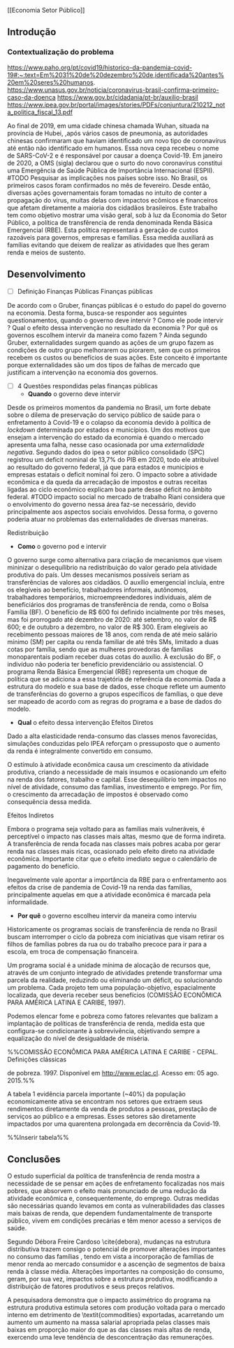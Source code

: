 [[Economia Setor Público]]

## Introdução
### Contextualização do problema

https://www.paho.org/pt/covid19/historico-da-pandemia-covid-19#:~:text=Em%2031%20de%20dezembro%20de,identificada%20antes%20em%20seres%20humanos.
https://www.unasus.gov.br/noticia/coronavirus-brasil-confirma-primeiro-caso-da-doenca
https://www.gov.br/cidadania/pt-br/auxilio-brasil
https://www.ipea.gov.br/portal/images/stories/PDFs/conjuntura/210212_nota_politica_fiscal_13.pdf

Ao final de 2019, em uma cidade chinesa chamada Wuhan, situada na província de Hubei, ,após vários casos de pneumonia, as autoridades chinesas confirmaram que haviam identificado um novo tipo de coronavírus até então não identificado em humanos. Essa nova cepa recebeu o nome de SARS-CoV-2 e é responsável por causar a doença Covid-19.
Em janeiro de 2020, a OMS (sigla) declarou que o surto do novo coronavírus constitui uma Emergência de Saúde Pública de Importância Internacional (ESPII). #TODO Pesquisar as implicações nos países sobre isso.
No Brasil, os primeiros casos foram confirmados  no mês de fevereiro. Desde então, diversas ações governamentais foram tomadas no intuito de conter a propagação do vírus, muitas delas com impactos ecômicos e financeiros que afetam diretamente a maioria dos cidadãos brasileiros.
Este trabalho tem como objetivo mostrar uma visão geral, sob à luz da Economia do Setor Público, a política de transfêrencia de renda denominada Renda Básica Emergencial (RBE). Esta política representará a geração de custos razoáveis para governos, empresas e famílias. Essa medida auxiliará as famílias evitando que deixem de realizar as atividades que lhes geram renda e meios de sustento.

## Desenvolvimento
- [ ] Definição Finanças Públicas
Finanças públicas

De acordo com o Gruber, finanças públicas é o estudo do papel do governo na economia. Desta forma, busca-se responder aos seguintes questionamentos, quando o governo deve intervir ? Como ele pode intervir ? Qual o efeito dessa intervenção no resultado da economia ? Por quê os governos escolhem intervir da maneira como fazem ?
Ainda segundo Gruber, externalidades surgem quando as ações de um grupo fazem as condições de outro grupo melhorarem ou piorarem, sem que os primeiros recebem os custos ou benefícios de suas ações. Este conceito é importante porque externalidades são um dos tipos de falhas de mercado que justificam a intervenção na economia dos governos.

- [ ] 4 Questões respondidas pelas finanças públicas
	- **Quando** o governo deve intervir

Desde os primeiros momentos da pandemia no Brasil, um forte debate sobre o dilema de preservação do serviço público de saúde para o enfretamento à Covid-19 e o colapso da economia devido à política de _lockdown_ determinada por estados e municípios.
Um dos motivos que ensejam a intervenção do estado da economia é quando o mercado apresenta uma falha, nesse caso ocasionada por uma _externalidade negativa_. Segundo dados do ipea o setor público consolidado (SPC) registrou um deficit nominal de 13,7% do PIB em 2020, todo ele atribuível ao resultado do governo federal, já que para estados e municípios e empresas estatais o deficit nominal foi zero. 
O impacto sobre a atividade econômica e da queda da arrecadação de impostos e outras receitas ligadas ao ciclo econômico explicam boa parte desse déficit no âmbito federal.
#TODO impacto social no mercado de trabalho
Riani considera que o envolvimento do governo nessa área faz-se necessário, devido principalmente aos aspectos sociais envolvidos. Dessa forma, o governo poderia atuar no problemas das externalidades de diversas maneiras.

Redistribuição
- **Como** o governo pod e intervir

O governo surge como alternativa para criação de mecanismos que visem mininizar o desequílibrio na redistribuição do valor gerado pela atividade produtiva do país. Um desses mecanismos possíveis seriam as transferências de valores aos cidadãos. 
O auxílio emergencial incluía, entre os elegíveis ao benefício, trabalhadores informais, autônomos, trabalhadores temporários, microempreendedores individuais, além de beneficiários dos programas de transferência de renda, como o Bolsa Família (BF). O benefício de R$ 600 foi definido incialmente por três meses, mas foi prorrogado até dezembro de 2020: até setembro, no valor de R$ 600; e de outubro a dezembro, no valor de R$ 300. Eram elegíveis ao recebimento pessoas maiores de 18 anos, com renda de até meio salário mínimo (SM) per capita ou renda familiar de até três SMs, limitado a duas cotas por família, sendo que as mulheres provedoras de famílias monoparentais podiam receber duas cotas do auxílio. À exclusão do BF, o indivíduo não poderia ter benefício previdenciário ou assistencial.
O programa Renda Básica Emergencial (RBE) representa um choque de política que se adiciona a essa trajetória de referência da economia. Dada a estrutura do modelo e sua base de dados, esse choque reflete um aumento de transferências do governo a grupos específicos de famílias, o que deve ser mapeado de acordo com as regras do programa e a base de dados do modelo.

- **Qual** o efeito dessa intervenção
Efeitos Diretos

Dado a alta elasticidade renda-consumo das classes menos favorecidas, simulações conduzidas pelo IPEA reforçam o pressuposto que o aumento da renda é integralmente convertido em consumo.

O estímulo à atividade econômica causa um crescimento da atividade produtiva,  criando a necessidade de mais insumos e ocasionando um efeito na renda dos fatores, trabalho e capital. Esse desequilíbrio tem impactos no nível de atividade, consumo das famílias, investimento e emprego. Por fim, o crescimento da arrecadação de impostos é observado como consequência dessa medida.

Efeitos Indiretos

Embora o programa seja voltado para as famílias mais vulneráveis, é perceptível o impacto nas classes mais altas, mesmo que de forma indireta. A transferência de renda focada nas classes mais pobres acaba por gerar renda nas classes mais ricas, ocasionado pelo efeito direto na atividade econômica. Importante citar que o efeito imediato segue o calendário de pagamento do benefício.


Inegavelmente vale apontar a importância da RBE para o enfrentamento aos efeitos da crise de pandemia de Covid-19 na renda das famílias, principalmente aquelas em que a atividade econômica é marcada pela informalidade.

- **Por quê** o governo escolheu intervir da maneira como interviu

Historicamente os programas sociais de transferência de renda no Brasil buscam interromper o ciclo da pobreza com iniciativas que visam retirar os filhos de famílias pobres da rua ou do trabalho precoce para ir para a escola, em troca de compensação financeira.

Um programa social é a unidade mínima de alocação de recursos que, através de um conjunto integrado de atividades pretende transformar uma parcela da realidade, reduzindo ou eliminando um déficit, ou solucionando um problema. Cada projeto tem uma população-objetivo, espacialmente localizada, que deveria receber seus benefícios (COMISSÃO ECONÔMICA PARA AMÉRICA LATINA E CARIBE, 1997).

Podemos elencar fome e pobreza como fatores relevantes que balizam a implantação de políticas de transferência de renda, medida esta que configura-se condicionante à sobrevivência, objetivando sempre a equalização do nível de desigualdade de miséria.

 %%COMISSÃO ECONÔMICA PARA AMÉRICA LATINA E CARIBE - CEPAL. Definições clássicas

de pobreza. 1997. Disponível em <http://www.eclac.cl>. Acesso em: 05 ago. 2015.%%

A tabela 1 evidência parcela importante (~40\%) da população economicamente ativa se encontram nos setores que extraem seus rendimentos diretamente da venda de produtos a pessoas, prestação de serviços ao público e a empresas. Esses setores são diretamente impactados por uma quarentena prolongada em decorrência da Covid-19.

%%Inserir tabela%%



## Conclusões

O estudo superficial da política de transferência de renda mostra a necessidade de se pensar em ações de enfretamento focalizadas nos mais pobres, que absorvem o efeito mais pronunciado de uma redução da atividade econômica e, consequentemente, do emprego. Outras medidas são necessárias quando levamos em conta as vulnerabilidades das classes mais baixas de renda, que dependem fundamentalmente de transporte público, vivem em condições precárias e têm menor acesso a serviços de saúde.

Segundo Débora Freire Cardoso \cite{debora}, mudanças na estrutura distributiva trazem consigo o potencial de promover alterações importantes no consumo das famílias , tendo em vista a incorporação de famílias de menor renda ao mercado consumidor e a ascenção de segmentos de baixa renda à classe média. Alterações importantes na composição do consumo, geram, por sua vez, impactos sobre a estrutura produtiva, modificando a distribuição de fatores produtivos e seus preços relativos.

A pesquisadora demonstra que o impacto assimétrico do programa na estrutura produtiva estimula setores com produção voltada para o mercado interno em detrimento de \textit{commodities} exportadas, acarretando um aumento um aumento na massa salarial apropriada pelas classes mais baixas em proporção maior do que as das classes mais altas de renda, exercendo uma leve tendência de desconcentração das remunerações. 